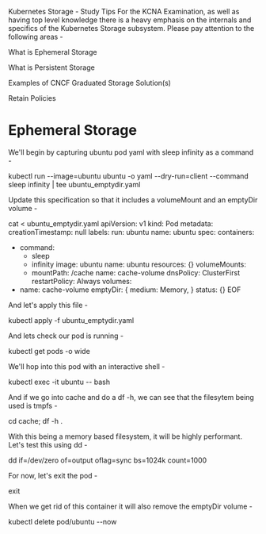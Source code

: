 Kubernetes Storage - Study Tips
For the KCNA Examination, as well as having top level knowledge there is a heavy emphasis on the internals and specifics of the Kubernetes Storage subsystem. Please pay attention to the following areas -

What is Ephemeral Storage

What is Persistent Storage

Examples of CNCF Graduated Storage Solution(s)

Retain Policies

# Ephemeral Storage

We'll begin by capturing ubuntu pod yaml with sleep infinity as a command -

kubectl run --image=ubuntu ubuntu -o yaml --dry-run=client --command sleep infinity | tee ubuntu_emptydir.yaml

Update this specification so that it includes a volumeMount and an emptyDir volume -

cat <<EOF > ubuntu_emptydir.yaml
apiVersion: v1
kind: Pod
metadata:
  creationTimestamp: null
  labels:
    run: ubuntu
  name: ubuntu
spec:
  containers:
  - command:
    - sleep
    - infinity
    image: ubuntu
    name: ubuntu
    resources: {}
    volumeMounts:
    - mountPath: /cache
      name: cache-volume
  dnsPolicy: ClusterFirst
  restartPolicy: Always
  volumes:
  - name: cache-volume
    emptyDir: {
      medium: Memory,
    }
status: {}
EOF

And let's apply this file -

kubectl apply -f ubuntu_emptydir.yaml

And lets check our pod is running -

kubectl get pods -o wide

We'll hop into this pod with an interactive shell -

kubectl exec -it ubuntu -- bash

And if we go into cache and do a df -h, we can see that the filesytem being used is tmpfs -

cd cache; df -h .

With this being a memory based filesystem, it will be highly performant. Let's test this using dd -

dd if=/dev/zero of=output oflag=sync bs=1024k count=1000

For now, let's exit the pod -

exit

When we get rid of this container it will also remove the emptyDir volume -

kubectl delete pod/ubuntu --now